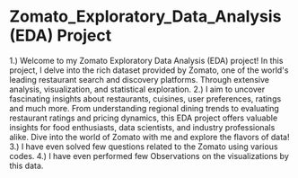# Zomato_Exploratory_Data_Analysis (EDA) Project
1.) Welcome to my Zomato Exploratory Data Analysis (EDA) project! In this project, I delve into the rich dataset provided by Zomato, one of the world's leading restaurant search and discovery platforms. Through extensive analysis, visualization, and statistical exploration.
2.) I aim to uncover fascinating insights about restaurants, cuisines, user preferences, ratings and much more. From understanding regional dining trends to evaluating restaurant ratings and pricing dynamics, this EDA project offers valuable insights for food enthusiasts, data scientists, and industry professionals alike. Dive into the world of Zomato with me and explore the flavors of data!
3.) I have even solved few questions related to the Zomato using various codes.
4.) I have even performed few Observations on the visualizations by this data.
